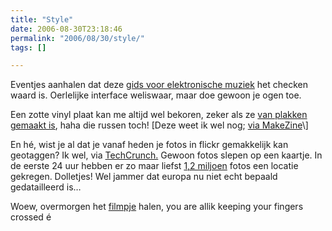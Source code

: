 ```yaml
---
title: "Style"
date: 2006-08-30T23:18:46
permalink: "2006/08/30/style/"
tags: []

---
```

Eventjes aanhalen dat deze [gids voor elektronische muziek](http://www.di.fm/edmguide/edmguide.html "http://www.di.fm/edmguide/edmguide.html") het checken waard is. Oerlelijke interface weliswaar, maar doe gewoon je ogen toe.

Een zotte vinyl plaat kan me altijd wel bekoren, zeker als ze [van plakken gemaakt is](http://www.ohgizmo.com/2006/08/30/x-ray-sound-recordings/ "http://www.ohgizmo.com/2006/08/30/x-ray-sound-recordings/"), haha die russen toch! \[Deze weet ik wel nog; [via MakeZine](http://www.makezine.com/blog/archive/2006/08/xray_plates_as_record_duplicat.html?CMP=OTC-0D6B48984890 "http://www.makezine.com/blog/archive/2006/08/xray_plates_as_record_duplicat.html?CMP=OTC-0D6B48984890")\]

En hé, wist je al dat je vanaf heden je fotos in flickr gemakkelijk kan geotaggen? Ik wel, via [TechCrunch.](http://www.techcrunch.com/2006/08/28/flickr-to-launch-geo-tagging-today/ "http://www.techcrunch.com/2006/08/28/flickr-to-launch-geo-tagging-today/") Gewoon fotos slepen op een kaartje. In de eerste 24 uur hebben er zo maar liefst [1,2 miljoen](http://www.techcrunch.com/2006/08/29/12-million-flickr-photos-geotagged-in-24-hours/ "http://www.techcrunch.com/2006/08/29/12-million-flickr-photos-geotagged-in-24-hours/") fotos een locatie gekregen. Dolletjes! Wel jammer dat europa nu niet echt bepaald gedatailleerd is…

Woew, overmorgen het [filmpje](http://www.donebysimon.be/2006/08/28/brownie/ "http://www.donebysimon.be/2006/08/28/brownie/") halen, you are allik keeping your fingers crossed é
